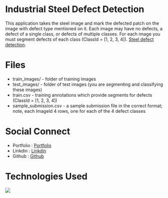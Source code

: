 # Industrial Steel Defect Detection

This application takes the steel image and mark the defected patch on the image with defect type mentioned on it.
Each image may have no defects, a defect of a single class, or defects of multiple classes. For each image you must segment defects of each class (ClassId = [1, 2, 3, 4]). [Steel defect detection](https://github.com/luckyRajputana/Steel-Defect-Detection).

# Files
- train_images/ - folder of training images
- test_images/ - folder of test images (you are segmenting and classifying these images)
- train.csv - training annotations which provide segments for defects (ClassId = [1, 2, 3, 4])
- sample_submission.csv - a sample submission file in the correct format; note, each ImageId 4 rows, one for each of the 4 defect classes


# Social Connect

- Portfolio :  [Portfolio](https://luckyportfolio.herokuapp.com/portfolio/)
- Linkdin   : [Linkdin](www.linkedin.com/in/luckychauhan14994)
- Github    :  [Github](https://github.com/luckyRajputana?tab=repositories)


# Technologies Used

![](https://forthebadge.com/images/badges/made-with-python.svg)
